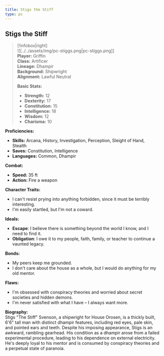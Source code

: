 ```yaml
---
title: Stigs the Stiff
type: pc
---
```


## Stigs the Stiff

> [!infobox|right]  
> ![[../../assets/img/pc-stiggs.png|pc-stiggs.png]]  
> **Player:** Griffin  
> **Class:** Artificer  
> **Lineage:** Dhampir  
> **Background:** Shipwright  
> **Alignment:** Lawful Neutral 
>
> **Basic Stats:**
> - **Strength:** 12
> - **Dexterity:** 17
> - **Constitution:** 15
> - **Intelligence:** 18
> - **Wisdom:** 12
> - **Charisma:** 10

**Proficiencies:**
- **Skills:** Arcana, History, Investigation, Perception, Sleight of Hand, Stealth
- **Saves:** Constitution, Intelligence
- **Languages:** Common, Dhampir

**Combat:**
- **Speed:** 35 ft
- **Action:** Fire a weapon

**Character Traits:** 
- I can't resist prying into anything forbidden, since it must be terribly interesting.
- I'm easily startled, but I'm not a coward.

**Ideals:** 
- **Escape**: I believe there is something beyond the world I know, and I need to find it.
- **Obligation**: I owe it to my people, faith, family, or teacher to continue a vaunted legacy.

**Bonds:** 
- My peers keep me grounded.
- I don't care about the house as a whole, but I would do anything for my old mentor.

**Flaws:** 
- I'm obsessed with conspiracy theories and worried about secret societies and hidden demons.
- I'm never satisfied with what I have – I always want more.

**Biography:**  
Stigs "The Stiff" Svenson, a shipwright for House Orosen, is a thickly built, 6'6" tall man with distinct dhampir features, including red eyes, pale skin, and pointed ears and teeth. Despite his imposing appearance, Stigs is an awkward, rambling gearhead. His condition as a dhampir arose from a failed experimental procedure, leading to his dependence on external electricity. He's deeply loyal to his mentor and is consumed by conspiracy theories and a perpetual state of paranoia.
